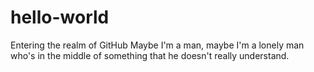 # hello-world
Entering the realm of GitHub
Maybe I'm a man, maybe I'm a lonely man 
who's in the middle of something 
that he doesn't really understand.
